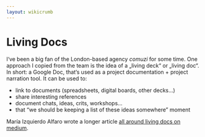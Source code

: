 ```yaml
---
layout: wikicrumb 
---
```

# Living Docs
I‘ve been a big fan of the London-based agency _comuzi_ for some time. One approach I copied from the team is the idea of a „living deck“ or „living doc“.
In short: a Google Doc, that‘s used as a project documentation + project narration tool. It can be used to:
- link to documents (spreadsheets, digital boards, other decks…)
- share interesting references
- document chats, ideas, crits, workshops…
- that “we should be keeping a list of these ideas somewhere” moment

María Izquierdo Alfaro wrote a longer article [all around living docs on medium](https://medium.com/@mariaizquierdo/documenting-work-to-tell-stories-b27da7f3ce96).